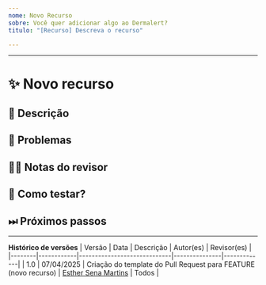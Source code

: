 ```yaml
---
nome: Novo Recurso
sobre: Você quer adicionar algo ao Dermalert?
titulo: "[Recurso] Descreva o recurso"

---
```


---
<!---
Obrigado por registrar uma solicitação de pull 😄! Antes de enviar, leia o seguinte:

Pesquise problemas abertos/fechados antes de enviar, pois alguém pode ter enviado a mesma coisa antes!
-->

# ✨ Novo recurso

## 📖 Descrição

<!---
Forneça algum histórico e uma descrição do seu trabalho.
-->

## 🎫 Problemas

<!---
* Liste e vincule os problemas relevantes aqui.
-->

## 👩‍💻 Notas do revisor

<!---
Forneça algumas notas para os revisores para ajudá-los a fornecer feedback direcionado.
-->

## 🧪 Como testar?

<!---Descreva os passos para testar as mudanças:

Exemplo:
1. Clone o repositório
2. Execute `npm install` ou `yarn`
3. Execute `npm run dev` ou similar
4. Acesse a funcionalidade modificada e veja se está funcionando corretamente
5. Forneça um resumo dos testes afetados por este trabalho e quaisquer estratégias exclusivas empregadas no teste do recurso.
-->


## ⏭ Próximos passos

<!---
Se houver trabalho de acompanhamento relevante para este PR, liste quaisquer problemas existentes ou forneça breves descrições do que você gostaria de fazer a seguir.
-->
------

**Histórico de versões**
| Versão | Data       | Descrição                   | Autor(es)     | Revisor(es) |
|--------|------------|-----------------------------|---------------|-------------|
| 1.0    | 07/04/2025 | Criação do template do Pull Request para FEATURE (novo recurso)  | [Esther Sena Martins](https://github.com/esmsena) | Todos |
